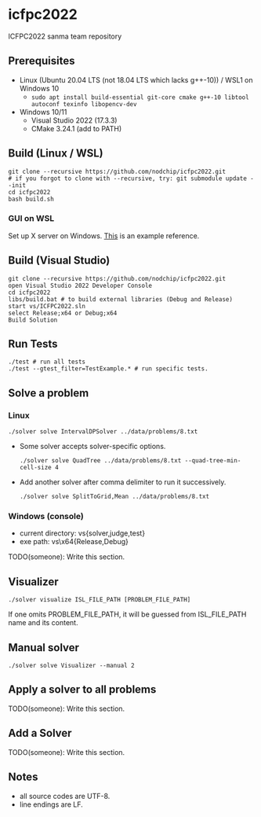 # icfpc2022
ICFPC2022 sanma team repository

## Prerequisites

* Linux (Ubuntu 20.04 LTS (not 18.04 LTS which lacks g++-10)) / WSL1 on Windows 10
  * `sudo apt install build-essential git-core cmake g++-10 libtool autoconf texinfo libopencv-dev`
* Windows 10/11
  * Visual Studio 2022 (17.3.3)
  * CMake 3.24.1 (add to PATH)

## Build (Linux / WSL)

```
git clone --recursive https://github.com/nodchip/icfpc2022.git
# if you forgot to clone with --recursive, try: git submodule update --init
cd icfpc2022
bash build.sh
```

### GUI on WSL

Set up X server on Windows. [This](https://til.swfz.io/entries/wsl2_with_x/) is an example reference. 

## Build (Visual Studio)

```
git clone --recursive https://github.com/nodchip/icfpc2022.git
open Visual Studio 2022 Developer Console
cd icfpc2022
libs/build.bat # to build external libraries (Debug and Release)
start vs/ICFPC2022.sln
select Release;x64 or Debug;x64
Build Solution
```

## Run Tests

```
./test # run all tests
./test --gtest_filter=TestExample.* # run specific tests.
```

## Solve a problem

### Linux

```
./solver solve IntervalDPSolver ../data/problems/8.txt
```

* Some solver accepts solver-specific options.
  ```
  ./solver solve QuadTree ../data/problems/8.txt --quad-tree-min-cell-size 4
  ```

* Add another solver after comma delimiter to run it successively.
  ```
  ./solver solve SplitToGrid,Mean ../data/problems/8.txt
  ```

### Windows (console)

* current directory: vs\{solver,judge,test}
* exe path: vs\x64\{Release,Debug}

TODO(someone): Write this section.

## Visualizer

```
./solver visualize ISL_FILE_PATH [PROBLEM_FILE_PATH]
```
If one omits PROBLEM_FILE_PATH, it will be guessed from ISL_FILE_PATH name and its content.

## Manual solver

```
./solver solve Visualizer --manual 2
```

## Apply a solver to all problems

TODO(someone): Write this section.

## Add a Solver

TODO(someone): Write this section.

## Notes

* all source codes are UTF-8.
* line endings are LF.
